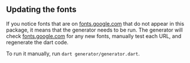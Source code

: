 ## Updating the fonts

If you notice fonts that are on [fonts.google.com](https://fonts.google.com) that do not appear in
this package, it means that the generator needs to be run. The generator will
check [fonts.google.com](https://fonts.google.com) for any new fonts, manually test each URL, and
regenerate the dart code.

To run it manually, run `dart generator/generator.dart`.
